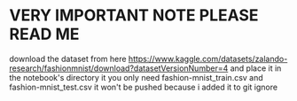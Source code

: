 # VERY IMPORTANT NOTE PLEASE READ ME
download the dataset from here
https://www.kaggle.com/datasets/zalando-research/fashionmnist/download?datasetVersionNumber=4
and place it in the notebook's directory it
you only need fashion-mnist_train.csv and fashion-mnist_test.csv
it won't be pushed because i  added it to git ignore
